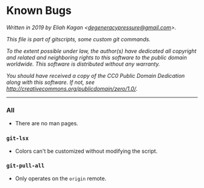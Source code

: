 # Known Bugs

*Written in 2019 by Eliah Kagan \<degeneracypressure@gmail.com\>.*

*This file is part of gitscripts, some custom git commands.*

*To the extent possible under law, the author(s) have dedicated all copyright
and related and neighboring rights to this software to the public domain
worldwide. This software is distributed without any warranty.*

*You should have received a copy of the CC0 Public Domain Dedication along with
this software. If not, see
<http://creativecommons.org/publicdomain/zero/1.0/>.*

---

### All

- There are no man pages.

### `git-lsx`

- Colors can't be customized without modifying the script.

### `git-pull-all`

- Only operates on the `origin` remote.
